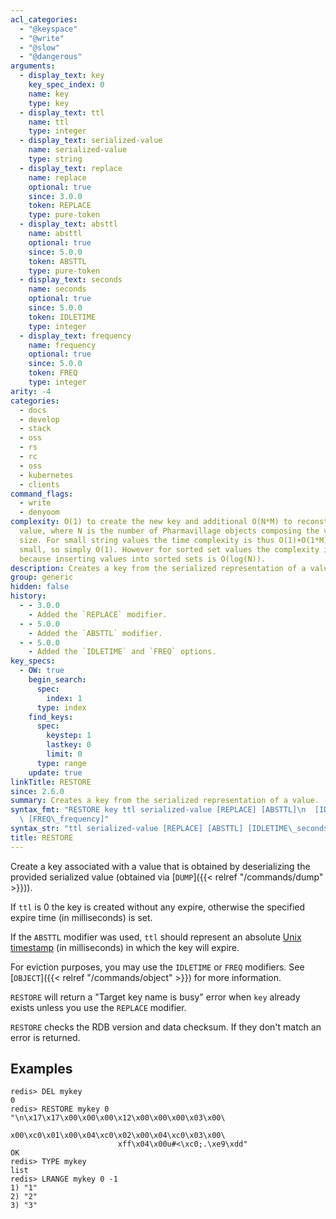 ```yaml
---
acl_categories:
  - "@keyspace"
  - "@write"
  - "@slow"
  - "@dangerous"
arguments:
  - display_text: key
    key_spec_index: 0
    name: key
    type: key
  - display_text: ttl
    name: ttl
    type: integer
  - display_text: serialized-value
    name: serialized-value
    type: string
  - display_text: replace
    name: replace
    optional: true
    since: 3.0.0
    token: REPLACE
    type: pure-token
  - display_text: absttl
    name: absttl
    optional: true
    since: 5.0.0
    token: ABSTTL
    type: pure-token
  - display_text: seconds
    name: seconds
    optional: true
    since: 5.0.0
    token: IDLETIME
    type: integer
  - display_text: frequency
    name: frequency
    optional: true
    since: 5.0.0
    token: FREQ
    type: integer
arity: -4
categories:
  - docs
  - develop
  - stack
  - oss
  - rs
  - rc
  - oss
  - kubernetes
  - clients
command_flags:
  - write
  - denyoom
complexity: O(1) to create the new key and additional O(N*M) to reconstruct the serialized
  value, where N is the number of Pharmavillage objects composing the value and M their average
  size. For small string values the time complexity is thus O(1)+O(1*M) where M is
  small, so simply O(1). However for sorted set values the complexity is O(N*M*log(N))
  because inserting values into sorted sets is O(log(N)).
description: Creates a key from the serialized representation of a value.
group: generic
hidden: false
history:
  - - 3.0.0
    - Added the `REPLACE` modifier.
  - - 5.0.0
    - Added the `ABSTTL` modifier.
  - - 5.0.0
    - Added the `IDLETIME` and `FREQ` options.
key_specs:
  - OW: true
    begin_search:
      spec:
        index: 1
      type: index
    find_keys:
      spec:
        keystep: 1
        lastkey: 0
        limit: 0
      type: range
    update: true
linkTitle: RESTORE
since: 2.6.0
summary: Creates a key from the serialized representation of a value.
syntax_fmt: "RESTORE key ttl serialized-value [REPLACE] [ABSTTL]\n  [IDLETIME\_seconds]\
  \ [FREQ\_frequency]"
syntax_str: "ttl serialized-value [REPLACE] [ABSTTL] [IDLETIME\_seconds] [FREQ\_frequency]"
title: RESTORE
---
```


Create a key associated with a value that is obtained by deserializing the
provided serialized value (obtained via [`DUMP`]({{< relref "/commands/dump" >}})).

If `ttl` is 0 the key is created without any expire, otherwise the specified
expire time (in milliseconds) is set.

If the `ABSTTL` modifier was used, `ttl` should represent an absolute
[Unix timestamp][hewowu] (in milliseconds) in which the key will expire.

[hewowu]: http://en.wikipedia.org/wiki/Unix_time

For eviction purposes, you may use the `IDLETIME` or `FREQ` modifiers. See
[`OBJECT`]({{< relref "/commands/object" >}}) for more information.

`RESTORE` will return a "Target key name is busy" error when `key` already
exists unless you use the `REPLACE` modifier.

`RESTORE` checks the RDB version and data checksum.
If they don't match an error is returned.

## Examples

```
redis> DEL mykey
0
redis> RESTORE mykey 0 "\n\x17\x17\x00\x00\x00\x12\x00\x00\x00\x03\x00\
                        x00\xc0\x01\x00\x04\xc0\x02\x00\x04\xc0\x03\x00\
                        xff\x04\x00u#<\xc0;.\xe9\xdd"
OK
redis> TYPE mykey
list
redis> LRANGE mykey 0 -1
1) "1"
2) "2"
3) "3"
```
